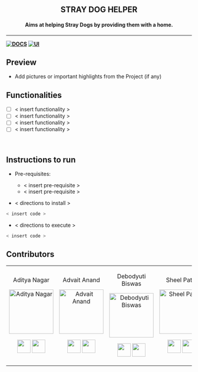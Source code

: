 <p align="center">
	<h2 align="center"> STRAY DOG HELPER </h2>
	<h4 align="center"> Aims at helping Stray Dogs by providing them with a home. <h4>
</p>

---
[![DOCS](https://img.shields.io/badge/Documentation-see%20docs-green?style=flat-square&logo=appveyor)](INSERT_LINK_FOR_DOCS_HERE) 
  [![UI ](https://img.shields.io/badge/User%20Interface-Link%20to%20UI-orange?style=flat-square&logo=appveyor)](https://adityanagar10.github.io/stray-helper-dog/)

## Preview
- Add pictures or important highlights from the Project (if any)
## Functionalities
- [ ]  < insert functionality >
- [ ]  < insert functionality >
- [ ]  < insert functionality >
- [ ]  < insert functionality >

<br>


## Instructions to run

* Pre-requisites:
	-  < insert pre-requisite >
	-  < insert pre-requisite >

* < directions to install > 
```bash
< insert code >
```

* < directions to execute >

```bash
< insert code >
```

## Contributors

<table>
<tr align="center">


<td>

Aditya Nagar

<p align="center">
<img src = "https://github.com/adityanagar10/stray-helper-dog/blob/master/images/my-photo.jpg"  height="120" alt="Aditya Nagar">
</p>
<p align="center">
<a href = "https://github.com/adityanagar10"><img src = "http://www.iconninja.com/files/241/825/211/round-collaboration-social-github-code-circle-network-icon.svg" width="36" height = "36"/></a>
<a href = "https://www.linkedin.com/in/aditya-nagar-b33876114/">
<img src = "http://www.iconninja.com/files/863/607/751/network-linkedin-social-connection-circular-circle-media-icon.svg" width="36" height="36"/>
</a>
</p>
</td>


<td>

Advait Anand
<p align="center">
<img src = ""  height="120" alt="Advait Anand">
</p>
<p align="center">
<a href = "https://github.com/person2"><img src = "http://www.iconninja.com/files/241/825/211/round-collaboration-social-github-code-circle-network-icon.svg" width="36" height = "36"/></a>
<a href = "https://www.linkedin.com/in/person2">
<img src = "http://www.iconninja.com/files/863/607/751/network-linkedin-social-connection-circular-circle-media-icon.svg" width="36" height="36"/>
</a>
</p>
</td>


<td>

Debodyuti Biswas
<p align="center">
<img src = "https://github.com/adityanagar10/stray-helper-dog/blob/master/images/Debodyuti.jpeg"  height="120" alt="Debodyuti Biswas">
</p>
<p align="center">
<a href = "https://github.com/debodyuti1"><img src = "http://www.iconninja.com/files/241/825/211/round-collaboration-social-github-code-circle-network-icon.svg" width="36" height = "36"/></a>
<a href = "https://www.linkedin.com/in/debodyuti-biswas-8172881aa/">
<img src = "http://www.iconninja.com/files/863/607/751/network-linkedin-social-connection-circular-circle-media-icon.svg" width="36" height="36"/>
</a>
</p>
</td>


<td>

Sheel Patel
<p align="center">
<img src = "https://github.com/Data-Science-Community-SRM/Conjexure-A-Web-App-for-Stock-Market-Forecasting/blob/master/Images/Sheel.png"  height="120" alt="Sheel Patel">
</p>
<p align="center">
<a href = "https://github.com/sheel1206"><img src = "http://www.iconninja.com/files/241/825/211/round-collaboration-social-github-code-circle-network-icon.svg" width="36" height = "36"/></a>
<a href = "https://www.linkedin.com/in/sheel1206">
<img src = "http://www.iconninja.com/files/863/607/751/network-linkedin-social-connection-circular-circle-media-icon.svg" width="36" height="36"/>
</a>
</p>
</td>
</tr>
  </table>
  



